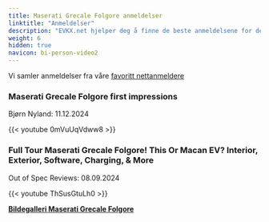 ```yaml
---
title: Maserati Grecale Folgore anmeldelser
linktitle: "Anmeldelser"
description: "EVKX.net hjelper deg å finne de beste anmeldelsene for denne modellen."
weight: 6
hidden: true
navicon: bi-person-video2
---
```

Vi samler anmeldelser fra våre [favoritt nettanmeldere](../../../../../guides/evreviewers/)

<div class="container text-center shadow p-2 pe-4 mb-5 bg-body-tertiary rounded border">
<h3>Maserati Grecale Folgore first impressions</h3>
<p>Bjørn Nyland: 11.12.2024</p>

{{< youtube 0mVuUqVdww8 >}}

</div>
<div class="container text-center shadow p-2 pe-4 mb-5 bg-body-tertiary rounded border">
<h3>Full Tour Maserati Grecale Folgore! This Or Macan EV? Interior, Exterior, Software, Charging, & More</h3>
<p>Out of Spec Reviews: 08.09.2024</p>

{{< youtube ThSusGtuLh0 >}}

</div>
<div class="mt-3 mb-3">
<a href="../gallery/" class="text-decoration-none text-black">
<strong><i class="bi-arrow-left"></i>Bildegalleri  </strong>
</a>
<a href="../" class="text-decoration-none text-black float-end">
<strong>Maserati Grecale Folgore <i class="bi-arrow-right"></i></strong>
</a>
</div>
